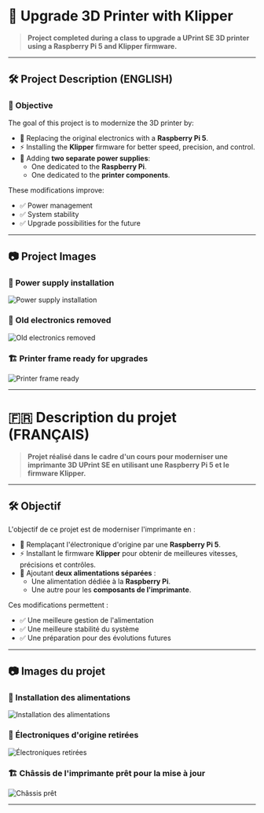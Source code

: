 # 🚀 Upgrade 3D Printer with Klipper

> **Project completed during a class to upgrade a UPrint SE 3D printer using a Raspberry Pi 5 and Klipper firmware.**

---

## 🛠️ Project Description (ENGLISH)

### 🎯 Objective

The goal of this project is to modernize the 3D printer by:

- 🔄 Replacing the original electronics with a **Raspberry Pi 5**.
- ⚡ Installing the **Klipper** firmware for better speed, precision, and control.
- 🔌 Adding **two separate power supplies**:
  - One dedicated to the **Raspberry Pi**.
  - One dedicated to the **printer components**.

These modifications improve:
- ✅ Power management
- ✅ System stability
- ✅ Upgrade possibilities for the future

---

## 📷 Project Images

### 🔧 Power supply installation
![Power supply installation](IMG20252.jpg)

### 🧹 Old electronics removed
![Old electronics removed](IMG20259.jpg)

### 🏗️ Printer frame ready for upgrades
![Printer frame ready](IMG945.jpg)

---

# 🇫🇷 Description du projet (FRANÇAIS)

> **Projet réalisé dans le cadre d'un cours pour moderniser une imprimante 3D UPrint SE en utilisant une Raspberry Pi 5 et le firmware Klipper.**

---

## 🛠️ Objectif

L'objectif de ce projet est de moderniser l'imprimante en :

- 🔄 Remplaçant l'électronique d'origine par une **Raspberry Pi 5**.
- ⚡ Installant le firmware **Klipper** pour obtenir de meilleures vitesses, précisions et contrôles.
- 🔌 Ajoutant **deux alimentations séparées** :
  - Une alimentation dédiée à la **Raspberry Pi**.
  - Une autre pour les **composants de l'imprimante**.

Ces modifications permettent :
- ✅ Une meilleure gestion de l'alimentation
- ✅ Une meilleure stabilité du système
- ✅ Une préparation pour des évolutions futures

---

## 📷 Images du projet

### 🔧 Installation des alimentations
![Installation des alimentations](IMG20252.jpg)

### 🧹 Électroniques d'origine retirées
![Électroniques retirées](IMG20259.jpg)

### 🏗️ Châssis de l'imprimante prêt pour la mise à jour
![Châssis prêt](IMG945.jpg)

---
